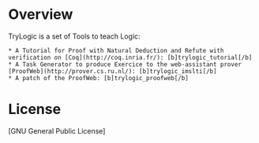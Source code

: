 # Overview

TryLogic is a set of Tools to teach Logic:

	* A Tutorial for Proof with Natural Deduction and Refute with verification on [Coq](http://coq.inria.fr/): [b]trylogic_tutorial[/b]
	* A Task Generator to produce Exercice to the web-assistant prover [ProofWeb](http://prover.cs.ru.nl/): [b]trylogic_imslti[/b]
	* A patch of the ProofWeb: [b]trylogic_proofweb[/b]
	

# License

[GNU General Public License]
